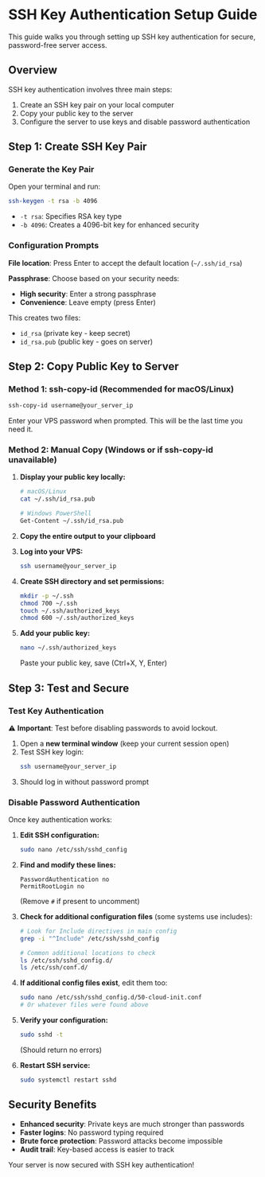 # SSH Key Authentication Setup Guide

This guide walks you through setting up SSH key authentication for secure, password-free server access.

## Overview

SSH key authentication involves three main steps:
1. Create an SSH key pair on your local computer
2. Copy your public key to the server
3. Configure the server to use keys and disable password authentication

## Step 1: Create SSH Key Pair

### Generate the Key Pair

Open your terminal and run:

```bash
ssh-keygen -t rsa -b 4096
```

- `-t rsa`: Specifies RSA key type
- `-b 4096`: Creates a 4096-bit key for enhanced security

### Configuration Prompts

**File location**: Press Enter to accept the default location (`~/.ssh/id_rsa`)

**Passphrase**: Choose based on your security needs:
- **High security**: Enter a strong passphrase
- **Convenience**: Leave empty (press Enter)

This creates two files:
- `id_rsa` (private key - keep secret)
- `id_rsa.pub` (public key - goes on server)

## Step 2: Copy Public Key to Server

### Method 1: ssh-copy-id (Recommended for macOS/Linux)

```bash
ssh-copy-id username@your_server_ip
```

Enter your VPS password when prompted. This will be the last time you need it.

### Method 2: Manual Copy (Windows or if ssh-copy-id unavailable)

1. **Display your public key locally:**
   ```bash
   # macOS/Linux
   cat ~/.ssh/id_rsa.pub
   
   # Windows PowerShell
   Get-Content ~/.ssh/id_rsa.pub
   ```

2. **Copy the entire output to your clipboard**

3. **Log into your VPS:**
   ```bash
   ssh username@your_server_ip
   ```

4. **Create SSH directory and set permissions:**
   ```bash
   mkdir -p ~/.ssh
   chmod 700 ~/.ssh
   touch ~/.ssh/authorized_keys
   chmod 600 ~/.ssh/authorized_keys
   ```

5. **Add your public key:**
   ```bash
   nano ~/.ssh/authorized_keys
   ```
   Paste your public key, save (Ctrl+X, Y, Enter)

## Step 3: Test and Secure

### Test Key Authentication

⚠️ **Important**: Test before disabling passwords to avoid lockout.

1. Open a **new terminal window** (keep your current session open)
2. Test SSH key login:
   ```bash
   ssh username@your_server_ip
   ```
3. Should log in without password prompt

### Disable Password Authentication

Once key authentication works:

1. **Edit SSH configuration:**
   ```bash
   sudo nano /etc/ssh/sshd_config
   ```

2. **Find and modify these lines:**
   ```
   PasswordAuthentication no
   PermitRootLogin no
   ```
   (Remove `#` if present to uncomment)

3. **Check for additional configuration files** (some systems use includes):
   ```bash
   # Look for Include directives in main config
   grep -i "^Include" /etc/ssh/sshd_config
   
   # Common additional locations to check
   ls /etc/ssh/sshd_config.d/
   ls /etc/ssh/conf.d/
   ```

4. **If additional config files exist**, edit them too:
   ```bash
   sudo nano /etc/ssh/sshd_config.d/50-cloud-init.conf
   # Or whatever files were found above
   ```

5. **Verify your configuration:**
   ```bash
   sudo sshd -t
   ```
   (Should return no errors)

6. **Restart SSH service:**
   ```bash
   sudo systemctl restart sshd
   ```

## Security Benefits

- **Enhanced security**: Private keys are much stronger than passwords
- **Faster logins**: No password typing required
- **Brute force protection**: Password attacks become impossible
- **Audit trail**: Key-based access is easier to track

Your server is now secured with SSH key authentication!
